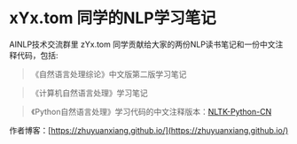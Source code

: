 # xYx.tom 同学的NLP学习笔记

AINLP技术交流群里 zYx.tom 同学贡献给大家的两份NLP读书笔记和一份中文注释代码，包括:

> 《自然语言处理综论》中文版第二版学习笔记

> 《计算机自然语言处理》学习笔记

> 《Python自然语言处理》学习代码的中文注释版本：[NLTK-Python-CN](https://github.com/zhuyuanxiang/NLTK-Python-CN)

作者博客：[https://zhuyuanxiang.github.io/](https://zhuyuanxiang.github.io/)
